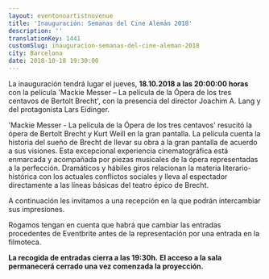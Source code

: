 ```yaml
---
layout: eventonoartistnovenue
title: 'Inauguración: Semanas del Cine Alemán 2018'
description: ''
translationKey: 1441
customSlug: inauguracion-semanas-del-cine-aleman-2018
city: Barcelona
date: 2018-10-18 19:30:00
---
```



La inauguración tendrá lugar el jueves, <strong>18.10.2018 a las 20:00:00 horas</strong> con la película 'Mackie Messer – La película de la Ópera de los tres centavos de Bertolt Brecht', con la presencia del director Joachim A. Lang y del protagonista Lars Eidinger.

'Mackie Messer - La película de la Ópera de los tres centavos' resucitó la ópera de Bertolt Brecht y Kurt Weill en la gran pantalla. La película cuenta la historia del sueño de Brecht de llevar su obra a la gran pantalla de acuerdo a sus visiones. Esta excepcional experiencia cinematográfica está enmarcada y acompañada por piezas musicales de la ópera representadas a la perfección. Dramáticos y hábiles giros relacionan la materia literario-histórica con los actuales conflictos sociales y lleva al espectador directamente a las líneas básicas del teatro épico de Brecht.

A continuación les invitamos a una recepción en la que podrán intercambiar sus impresiones.

Rogamos tengan en cuenta que habrá que cambiar las entradas procedentes de Eventbrite antes de la representación por una entrada en la filmoteca.

<strong>La recogida de entradas cierra a las 19:30h.</strong> <strong>El acceso a la sala permanecerá cerrado una vez comenzada la proyección.</strong>
